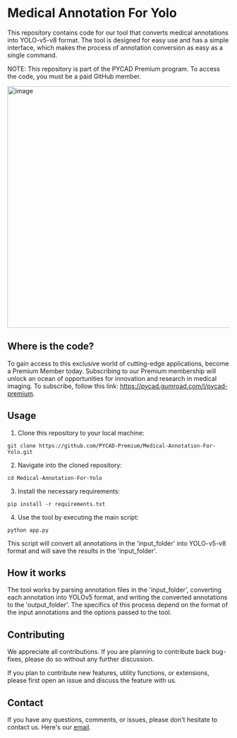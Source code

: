 # Medical Annotation For Yolo

This repository contains code for our tool that converts medical annotations into YOLO-v5-v8 format. The tool is designed for easy use and has a simple interface, which makes the process of annotation conversion as easy as a single command.

NOTE: This repository is part of the PYCAD Premium program. To access the code, you must be a paid GitHub member.

<img width="547" alt="image" src="https://github.com/PYCAD-Premium/Medical-Annotation-For-Yolo/assets/37108394/4e836b82-f4dc-4460-9eac-c7cdf08a1fa7">

## Where is the code?
To gain access to this exclusive world of cutting-edge applications, become a Premium Member today. Subscribing to our Premium membership will unlock an ocean of opportunities for innovation and research in medical imaging. To subscribe, follow this link: https://pycad.gumroad.com/l/pycad-premium.

## Usage
1. Clone this repository to your local machine:
```
git clone https://github.com/PYCAD-Premium/Medical-Annotation-For-Yolo.git
```

2. Navigate into the cloned repository:
```
cd Medical-Annotation-For-Yolo
```

3. Install the necessary requirements:
```
pip install -r requirements.txt
```

4. Use the tool by executing the main script:
```
python app.py
```

This script will convert all annotations in the 'input_folder' into YOLO-v5-v8 format and will save the results in the 'input_folder'.

## How it works
The tool works by parsing annotation files in the 'input_folder', converting each annotation into YOLOv5 format, and writing the converted annotations to the 'output_folder'. The specifics of this process depend on the format of the input annotations and the options passed to the tool.

## Contributing
We appreciate all contributions. If you are planning to contribute back bug-fixes, please do so without any further discussion.

If you plan to contribute new features, utility functions, or extensions, please first open an issue and discuss the feature with us.

## Contact
If you have any questions, comments, or issues, please don't hesitate to contact us. Here's our [email](mailto:mohammed@pycad.co).

